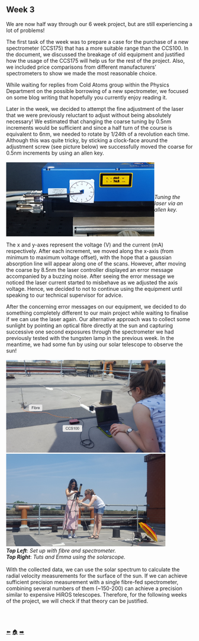 ## Week 3
We are now half way through our 6 week project, but are still experiencing a lot of problems! 

The first task of the week was to prepare a case for the purchase of a new spectrometer (CCS175) that has a more suitable range than the CCS100. In the document, we discussed the breakage of old equipment and justified how the usage of the CCS175 will help us for the rest of the project. Also, we included price comparisons from different manufacturers’ spectrometers to show we made the most reasonable choice.

While waiting for replies from Cold Atoms group within the Physics Department on the possible borrowing of a new spectrometer, we focused on some blog writing that hopefully you currently enjoy reading it.

Later in the week, we decided to attempt the fine adjustment of the laser that we were previously reluctant to adjust without being absolutely necessary! We estimated that changing the coarse tuning by 0.5nm increments would be sufficient and since a half turn of the course is equivalent to 6nm, we needed to rotate by 1/24th of a revolution each time. Although this was quite tricky, by sticking a clock-face around the adjustment screw (see picture below) we successfully moved the coarse for 0.5nm increments by using an allen key.
</br></br>
<img src=https://github.com/daw538/hirosplacement/blob/master/Week%203/coarse.jpg width="400" height="200" align="left">
</br></br></br></br></br>
*Tuning the laser via an allen key.*
<BR CLEAR="left">

The x and y-axes represent the voltage (V) and the current (mA) respectively. After each increment, we moved along the x-axis (from minimum to maximum voltage offset), with the hope that a gaussian absorption line will appear along one of the scans. However, after moving the coarse by 8.5nm the laser controller displayed an  error message accompanied by a buzzing noise. After seeing the error message we noticed the laser current started to misbehave as we adjusted the axis voltage. Hence, we decided to not to continue using the equipment  until speaking to our technical supervisor for advice. 

After the concerning error messages on our equipment, we decided to do something completely different to our main project while waiting to finalise if we can use the laser again.
Our alternative approach  was to collect some sunlight by pointing an optical fibre directly at the sun and capturing successive one second  exposures through the spectrometer we had previously tested with the tungsten lamp in the previous week. In the meantime, we had some fun by using our solar telescope to observe the sun! 
</br></br>
<img src=https://github.com/daw538/hirosplacement/blob/master/Week%203/RoofLab.png width="430" height="250" >
<img src=https://github.com/daw538/hirosplacement/blob/master/Week%203/solarscope.jpg width="430" height="250">
</br>
__*Top Left*__: _Set up with fibre and spectrometer._
</br>
__*Top Right*__: _Tuts and Emma using the solarscope._
</br></br>
With the collected data, we can use the solar spectrum to calculate the radial velocity measurements for the surface of the sun. If we can achieve sufficient precision measurement with a single fibre-fed spectrometer, combining several numbers of them (~150-200) can achieve a precision similar to expensive HiROS telescopes. Therefore, for the following weeks of the project, we will check if that theory can be justified.













</br></br></br>
[:arrow_left:](https://github.com/daw538/hirosplacement/blob/master/week2.md)
[:house:](https://github.com/daw538/hirosplacement)
[:arrow_right:](https://github.com/daw538/hirosplacement/blob/master/week4.md)
